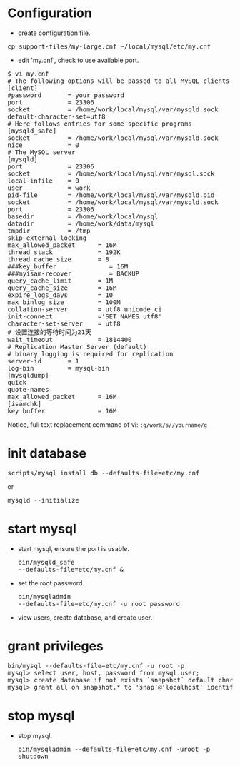 # Configuration

* create configuration file.
<pre>cp support-files/my-large.cnf ~/local/mysql/etc/my.cnf</pre>
* edit 'my.cnf', check to use available port.

<pre>
$ vi my.cnf         
# The following options will be passed to all MySQL clients
[client]
#password       = your_password
port            = 23306
socket          = /home/work/local/mysql/var/mysqld.sock   
default-character-set=utf8
# Here follows entries for some specific programs
[mysqld_safe]
socket          = /home/work/local/mysql/var/mysqld.sock
nice            = 0       
# The MySQL server
[mysqld]
port            = 23306
socket          = /home/work/local/mysql/var/mysql.sock
local-infile    = 0
user            = work
pid-file        = /home/work/local/mysql/var/mysqld.pid
socket          = /home/work/local/mysql/var/mysqld.sock
port            = 23306
basedir         = /home/work/local/mysql
datadir         = /home/work/data/mysql
tmpdir          = /tmp
skip-external-locking
max_allowed_packet      = 16M
thread_stack            = 192K
thread_cache_size       = 8
###key_buffer              = 16M
###myisam-recover          = BACKUP
query_cache_limit       = 1M
query_cache_size        = 16M
expire_logs_days        = 10
max_binlog_size         = 100M
collation-server        = utf8_unicode_ci
init-connect            ='SET NAMES utf8'
character-set-server    = utf8
# 设置连接的等待时间为21天
wait_timeout            = 1814400
# Replication Master Server (default)
# binary logging is required for replication
server-id       = 1
log-bin         = mysql-bin
[mysqldump]
quick
quote-names
max_allowed_packet      = 16M
[isamchk]
key_buffer              = 16M
</pre>

Notice, full text replacement command of vi:    `:g/work/s//yourname/g`
    
# init database
<pre>scripts/mysql_install_db --defaults-file=etc/my.cnf</pre> or <pre>mysqld --initialize</pre>

# start mysql
* start mysql, ensure the port is usable.<pre>bin/mysqld_safe  --defaults-file=etc/my.cnf &</pre>
* set the root password. <pre>bin/mysqladmin --defaults-file=etc/my.cnf -u root password</pre>
* view users, create database, and create user. 

# grant privileges
<pre>
bin/mysql --defaults-file=etc/my.cnf -u root -p
mysql> select user, host, password from mysql.user;
mysql> create database if not exists `snapshot` default character set utf8;
mysql> grant all on snapshot.* to 'snap'@'localhost' identified by 'snap_cm';
</pre>

# stop mysql
* stop mysql. <pre>bin/mysqladmin --defaults-file=etc/my.cnf -uroot -p shutdown</pre>